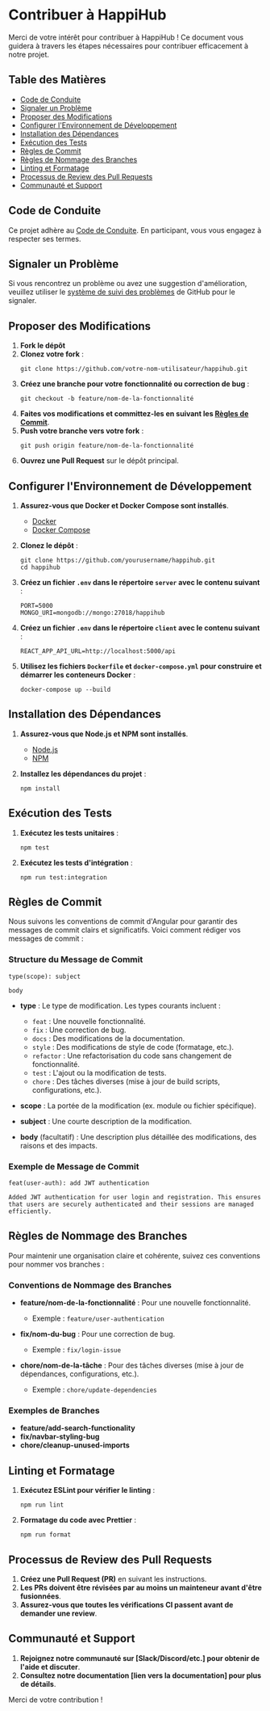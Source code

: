 # Contribuer à HappiHub

Merci de votre intérêt pour contribuer à HappiHub ! Ce document vous guidera à travers les étapes nécessaires pour contribuer efficacement à notre projet.

## Table des Matières
- [Code de Conduite](#code-de-conduite)
- [Signaler un Problème](#signaler-un-problème)
- [Proposer des Modifications](#proposer-des-modifications)
- [Configurer l'Environnement de Développement](#configurer-lenvironnement-de-développement)
- [Installation des Dépendances](#installation-des-dépendances)
- [Exécution des Tests](#exécution-des-tests)
- [Règles de Commit](#règles-de-commit)
- [Règles de Nommage des Branches](#règles-de-nommage-des-branches)
- [Linting et Formatage](#linting-et-formatage)
- [Processus de Review des Pull Requests](#processus-de-review-des-pull-requests)
- [Communauté et Support](#communauté-et-support)

## Code de Conduite

Ce projet adhère au [Code de Conduite](CODE_OF_CONDUCT.md). En participant, vous vous engagez à respecter ses termes.

## Signaler un Problème

Si vous rencontrez un problème ou avez une suggestion d'amélioration, veuillez utiliser le [système de suivi des problèmes](https://github.com/yourusername/happihub/issues) de GitHub pour le signaler.

## Proposer des Modifications

1. **Fork le dépôt**
2. **Clonez votre fork** :
   ```
   git clone https://github.com/votre-nom-utilisateur/happihub.git
   ```
3. **Créez une branche pour votre fonctionnalité ou correction de bug** :
   ```
   git checkout -b feature/nom-de-la-fonctionnalité
   ```
4. **Faites vos modifications et committez-les en suivant les [Règles de Commit](#règles-de-commit)**.
5. **Push votre branche vers votre fork** :
   ```
   git push origin feature/nom-de-la-fonctionnalité
   ```
6. **Ouvrez une Pull Request** sur le dépôt principal.

## Configurer l'Environnement de Développement

1. **Assurez-vous que Docker et Docker Compose sont installés**.
   - [Docker](https://www.docker.com/get-started)
   - [Docker Compose](https://docs.docker.com/compose/install/)

2. **Clonez le dépôt** :
   ```
   git clone https://github.com/yourusername/happihub.git
   cd happihub
   ```

3. **Créez un fichier `.env` dans le répertoire `server` avec le contenu suivant** :
   ```
   PORT=5000
   MONGO_URI=mongodb://mongo:27018/happihub
   ```
4. **Créez un fichier `.env` dans le répertoire `client` avec le contenu suivant** :
   ```
   REACT_APP_API_URL=http://localhost:5000/api

   ```
5. **Utilisez les fichiers `Dockerfile` et `docker-compose.yml` pour construire et démarrer les conteneurs Docker** :
   ```
   docker-compose up --build
   ```

## Installation des Dépendances

1. **Assurez-vous que Node.js et NPM sont installés**.
   - [Node.js](https://nodejs.org/)
   - [NPM](https://www.npmjs.com/)

2. **Installez les dépendances du projet** :
   ```
   npm install
   ```

## Exécution des Tests

1. **Exécutez les tests unitaires** :
   ```
   npm test
   ```

2. **Exécutez les tests d'intégration** :
   ```
   npm run test:integration
   ```

## Règles de Commit

Nous suivons les conventions de commit d'Angular pour garantir des messages de commit clairs et significatifs. Voici comment rédiger vos messages de commit :

### Structure du Message de Commit

```
type(scope): subject

body
```

- **type** : Le type de modification. Les types courants incluent :
  - `feat` : Une nouvelle fonctionnalité.
  - `fix` : Une correction de bug.
  - `docs` : Des modifications de la documentation.
  - `style` : Des modifications de style de code (formatage, etc.).
  - `refactor` : Une refactorisation du code sans changement de fonctionnalité.
  - `test` : L'ajout ou la modification de tests.
  - `chore` : Des tâches diverses (mise à jour de build scripts, configurations, etc.).

- **scope** : La portée de la modification (ex. module ou fichier spécifique).

- **subject** : Une courte description de la modification.

- **body** (facultatif) : Une description plus détaillée des modifications, des raisons et des impacts.

### Exemple de Message de Commit

```
feat(user-auth): add JWT authentication

Added JWT authentication for user login and registration. This ensures
that users are securely authenticated and their sessions are managed
efficiently.
```

## Règles de Nommage des Branches

Pour maintenir une organisation claire et cohérente, suivez ces conventions pour nommer vos branches :

### Conventions de Nommage des Branches

- **feature/nom-de-la-fonctionnalité** : Pour une nouvelle fonctionnalité.
  - Exemple : `feature/user-authentication`

- **fix/nom-du-bug** : Pour une correction de bug.
  - Exemple : `fix/login-issue`

- **chore/nom-de-la-tâche** : Pour des tâches diverses (mise à jour de dépendances, configurations, etc.).
  - Exemple : `chore/update-dependencies`

### Exemples de Branches

- **feature/add-search-functionality**
- **fix/navbar-styling-bug**
- **chore/cleanup-unused-imports**

## Linting et Formatage

1. **Exécutez ESLint pour vérifier le linting** :
   ```
   npm run lint
   ```

2. **Formatage du code avec Prettier** :
   ```
   npm run format
   ```

## Processus de Review des Pull Requests

1. **Créez une Pull Request (PR)** en suivant les instructions.
2. **Les PRs doivent être révisées par au moins un mainteneur avant d'être fusionnées**.
3. **Assurez-vous que toutes les vérifications CI passent avant de demander une review**.

## Communauté et Support

1. **Rejoignez notre communauté sur [Slack/Discord/etc.] pour obtenir de l'aide et discuter**.
2. **Consultez notre documentation [lien vers la documentation] pour plus de détails**.

Merci de votre contribution !